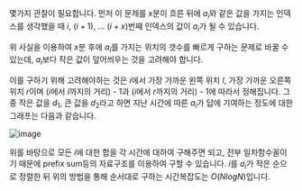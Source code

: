 몇가지 관찰이 필요합니다. 먼저 이 문제를 x분이 흐른 뒤에 $a_i$와 같은 값을 가지는 인덱스를 생각했을 때 $i$, $(i+1)$, ... $(i+x)$번째 인덱스의 값이 $a_i$가 될 수 있습니다.

위 사실을 이용하여 $x$분 후에 $a_i$를 가지는 위치의 갯수를 빠르게 구하는 문제로 바꿀 수 있는데, $a_i$보다 작은 값이 덮어씌우는 것을 고려해야 합니다.

이를 구하기 위해 고려해야하는 것은 $i$에서 가장 가까운 왼쪽 위치 $l$, 가장 가까운 오른쪽 위치 $r$이며 ($i$에서 $l$까지의 거리) - 1과 ($i$에서 $r$까지의 거리) - 1에 따라서 정해집니다. 그 중 작은 값을 $d_1$, 큰 값을 $d_2$라고 하면 지난 시간에 따른 $a_i$가 답에 기여하는 정도에 대한 그래프는 다음과 같습니다.

![image](https://github.com/kig9981/usaco-kor-solution/assets/37627118/d762b4f1-1d7f-4547-9026-179a639e49ed)

위를 바탕으로 모든 $i$에 대한 합을 각 시간에 대하여 구해주면 되고, 전부 일차함수꼴이기 때문에 prefix sum등의 자료구조를 이용하여 구할 수 있습니다. $i$를 $a_i$가 작은 순으로 정렬한 뒤 위의 방법을 통해 순서대로 구하는 시간복잡도는 $O(NlogN)$입니다.